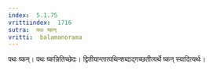```yaml
---
index:  5.1.75
vrittiindex:  1716
sutra:  पथः ष्कन्
vritti:  balamanorama 
---
```


पथः ष्कन्। पथः ष्कन्नितिच्छेदः। द्वितीयान्तात्पथिन्शब्दाद्गच्छतीत्यर्थे ष्कन् स्यादित्यर्थः।

